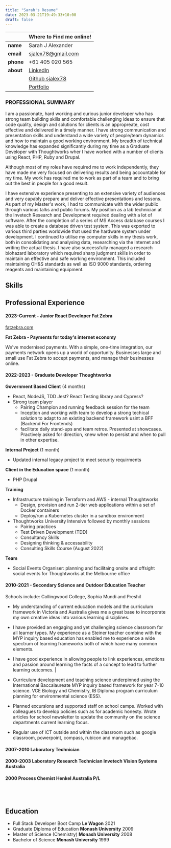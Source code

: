 ```yaml
---
title: "Sarah's Resume"
date: 2023-03-21T19:49:33+10:00
draft: false
---
```


|           | Where to Find me online!                                     |
| --------- | -------------------------------------------------------- |
| **name** | Sarah J Alexander         |
| **email** | [sjalex78@gmail.com](mailto:sjalex78@gmail.com)          |
| **phone** | +61 405 020 565                                          |
| **about** | [LinkedIn](https://www.linkedin.com/in/sarahjalexander/) |
|           | [Github sjalex78](https://github.com/sjalex78)           |
|           | [Portfolio](https://sarahjalexander.netlify.app/)             |

### PROFESSIONAL SUMMARY

I am a passionate, hard working and curious junior developer who has strong team building skills and comfortable challenging ideas to ensure that code quality, design and solutions for clients is an appropreate, cost effective and delivered in a timely manner. I have strong communication and presentation skills and understand a wide variety of people/team dynamics and how to maintain a good working environment. My breadth of technical knowledge has expanded significantly during my time as a Graduate Developer with Thoughtworks wher I have worked with a number of clients using React, PHP, Ruby and Drupal.

Although most of my roles have required me to work independently, they have made me very focused on delivering results and being accountable for my time. My work has required me to work as part of a team and to bring out the best in people for a good result.

I have extensive experience presenting to an extensive variety of audiences and very capably prepare and deliver effective presentations and lessons. As part of my Master's work, I had to communicate with the wider public through various talks and public forums. My position as a lab technician at the Invetech Research and Development required dealing with a lot of software. After the completion of a series of MS Access database courses I was able to create a database driven test system. This was exported to various third parties worldwide that used the hardware system under development. I continued to utilise my computer skills in my thesis work, both in consolidating and analysing data, researching via the Internet and writing the actual thesis. I have also successfully managed a research biohazard laboratory which required sharp judgment skills in order to maintain an effective and safe working environment. This included maintaining OH&S standards as well as ISO 9000 standards, ordering reagents and maintaining equipment.

## Skills

## Professional Experience

#### <b>2023-Current -  Junior React Developer Fat Zebra</b>
 
 [fatzebra.com][def]

**Fat Zebra - Payments for today's internet economy**

We've modernised payments. With a simple, one-time integration, our payments network opens up a world of opportunity. Businesses large and small use Fat Zebra to accept payments, and manage their businesses online.

#### <b>2022-2023 -  Graduate Developer Thoughtworks</b>

**Government Based Client** (4 months)

- React, NodeJS, TDD Jest? React Testing library and Cypress?
- Strong team player
  - Pairing Champion and running feedback session for the team
  - Inception and working with team to develop a strong techical solution to adapt to an existing backend framework usint a BFF (Backend For Frontends)
  - facilitate daily stand-ups and team retros. Presented at showcases. Practively asked for direction, knew when to persist and when to pull in other expertise.

**Internal Project** (1 month)

- Updated internal legacy project to meet security requirments

**Client in the Education space** (1 month)

- PHP Drupal

**Training**

- Infrastructure training in Terraform and AWS - internal Thoughtworks
  - Design, provision and run 2-tier web applications within a set of Docker containers
  - Deploy/run a Kubernetes cluster in a sandbox environment
- Thoughtworks University Intensive followed by monthly sessions
  - Pairing practices
  - Test Driven Development (TDD)
  - Consultancy Skills
  - Designing thinking & accessability
  - Consulting Skills Course (August 2022)

**Team**

- Social Events Organiser: planning and facilitaing onsite and offsight social events for Thoughtworks at the Melbourne office

#### <b>2010-2021 -  Secondary Science  and Outdoor Education Teacher </b>

 Schools include: Collingwood College, Sophia Mundi and Preshil

- My understanding of current education models and the curriculum framework in Victoria and Australia gives me a great base to incorporate my own creative ideas into various learning disciplines.
- I have provided an engaging and yet challenging science classroom for all learner types. My experience as a Steiner teacher combine with the MYP inquiry based education has enabled me to experience a wide spectrum of learning frameworks both of which have many common elements.
- I have good experience in allowing people to link experiences, emotions and passion around learning the facts of a concept to lead to further learning outcomes. |

- Curriculum development and teaching science underpinned using the International Baccalaureate MYP inquiry based framework for year 7-10 science. VCE Biology and Chemistry, IB Diploma program curriculum planning for environmental science (ESS).
>
- Planned excursions and supported staff on school camps. Worked with colleagues to develop policies such as for academic honesty. Wrote articles for school newsletter to update the community on the science departments current learning focus.
>
- Regular use of ICT outside and within the classroom such as google classroom, powerpoint, compass, rubicon and managebac.

#### <b>2007-2010 Laboratory Technician </b>

#### <b>2000-2003 Laboratory Research Technician Invetech Vision Systems Australia </b>

#### <b>2000 Process Chemist Henkel Australia P/L</b>

<br></br>

## Education

- Full Stack Developer Boot Camp  <b>Le Wagon</b>  2021
- Graduate Diploma of Education <b>Monash University</b> 2009
- Master of Science (Chemistry) <b>Monash University</b> 2008
- Bachelor of Science <b>Monash University</b> 1999


[def]: fatzebra.com